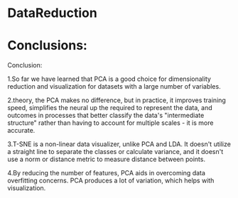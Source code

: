 # DataReduction
# Conclusions:
Conclusion:

1.So far we have learned that PCA is a good choice for dimensionality reduction and visualization for datasets with a large number of variables.

2.theory, the PCA makes no difference, but in practice, it improves training speed, simplifies the neural up the required to represent the data, and outcomes in processes that better classify the data's "intermediate structure" rather than having to account for multiple scales - it is more accurate.

3.T-SNE is a non-linear data visualizer, unlike PCA and LDA. It doesn't utilize a straight line to separate the classes or calculate variance, and it doesn't use a norm or distance metric to measure distance between points.

4.By reducing the number of features, PCA aids in overcoming data overfitting concerns. PCA produces a lot of variation, which helps with visualization.

